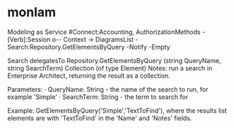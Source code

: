 # monlam
Modeling as Service
#Connect:Accounting, AuthorizationMethods 
-[Verb]:Session o-- Context -> DiagramsList
-Search:Repository.GetElementsByQuery
-Notify
-Empty

Search delegatesTo
Repository.GetElementsByQuery
(string QueryName, string SearchTerm)
Collection (of type Element)
Notes: run a search in Enterprise Architect, returning the result as a collection.

Parameters:
· QueryName: String - the name of the search to run, for example 'Simple'
· SearchTerm: String - the term to search for

Example: 
GetElementsByQuery('Simple','TextToFind'), 
where the results list elements are with 'TextToFind' in the 'Name' and 'Notes' fields.


